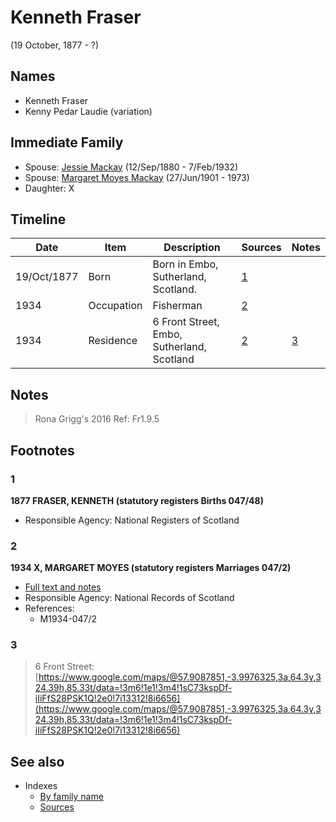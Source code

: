 ﻿---
layout: page
permalink: /people/i91376191
---

# Kenneth Fraser
(19 October, 1877 - ?)

## Names

* Kenneth Fraser
* Kenny Pedar Laudie (variation)

## Immediate Family

* Spouse: [Jessie Mackay](./@i32677248@-jessie-mackay-b1880-9-12-d1932-2-7.md) (12/Sep/1880 - 7/Feb/1932)
* Spouse: [Margaret Moyes Mackay](./@i178005@-margaret-moyes-mackay-b1901-6-27-d1973.md) (27/Jun/1901 - 1973)
* Daughter: X

## Timeline

Date | Item | Description | Sources | Notes
---|---|---|---|---
19/Oct/1877 | Born | Born in Embo, Sutherland, Scotland. | [1](#1) | 
1934 | Occupation | Fisherman | [2](#2) | 
1934 | Residence | 6 Front Street, Embo, Sutherland, Scotland | [2](#2) | [3](#3)

## Notes

> Rona Grigg's 2016 Ref: Fr1.9.5
>


## Footnotes

### 1

**1877 FRASER, KENNETH (statutory registers Births 047/48)**

* Responsible Agency: National Registers of Scotland

### 2

**1934 X, MARGARET MOYES (statutory registers Marriages 047/2)**

* [Full text and notes](../sources/@s97432860@-1934-mackay,-margaret-moyes-statutory-registers-marriages-047-2-.md)
* Responsible Agency: National Records of Scotland
* References: 
  * M1934-047/2

### 3

> 6 Front Street: [https://www.google.com/maps/@57.9087851,-3.9976325,3a,64.3y,324.39h,85.33t/data=!3m6!1e1!3m4!1sC73kspDf-iIiFfS28PSK1Q!2e0!7i13312!8i6656](https://www.google.com/maps/@57.9087851,-3.9976325,3a,64.3y,324.39h,85.33t/data=!3m6!1e1!3m4!1sC73kspDf-iIiFfS28PSK1Q!2e0!7i13312!8i6656)
>



## See also

- Indexes
  - [By family name](../index-by-family-name.md)
  - [Sources](../index-of-sources-by-title.md)
